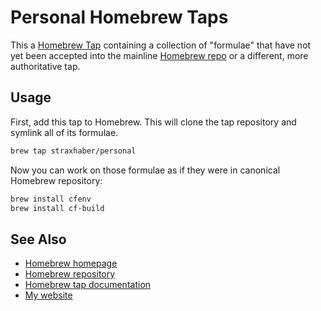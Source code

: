 # Personal Homebrew Taps

This a [Homebrew Tap][] containing a collection of "formulae" that have not yet been accepted into the mainline [Homebrew repo][] or a different, more authoritative tap.

## Usage

First, add this tap to Homebrew.  This will clone the tap repository and symlink all of its formulae.

```bash
brew tap straxhaber/personal
```

Now you can work on those formulae as if they were in canonical Homebrew repository:

```bash
brew install cfenv
brew install cf-build
```

## See Also
* [Homebrew homepage][Homebrew website]
* [Homebrew repository][Homebrew repo]
* [Homebrew tap documentation][Homebrew tap]
* [My website](www.straxhaber.com)


[Homebrew website]: http://brew.sh/
[Homebrew repo]: https://github.com/Homebrew/homebrew
[Homebrew Tap]: https://github.com/Homebrew/homebrew/blob/master/share/doc/homebrew/How-to-Create-and-Maintain-a-Tap.md

